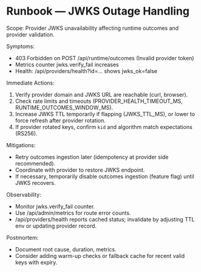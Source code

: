 # Runbook — JWKS Outage Handling

Scope: Provider JWKS unavailability affecting runtime outcomes and provider validation.

Symptoms:
- 403 Forbidden on POST /api/runtime/outcomes (Invalid provider token)
- Metrics counter jwks.verify_fail increases
- Health: /api/providers/health?id=... shows jwks_ok=false

Immediate Actions:
1) Verify provider domain and JWKS URL are reachable (curl, browser).
2) Check rate limits and timeouts (PROVIDER_HEALTH_TIMEOUT_MS, RUNTIME_OUTCOMES_WINDOW_MS).
3) Increase JWKS TTL temporarily if flapping (JWKS_TTL_MS), or lower to force refresh after provider rotation.
4) If provider rotated keys, confirm `kid` and algorithm match expectations (RS256).

Mitigations:
- Retry outcomes ingestion later (idempotency at provider side recommended).
- Coordinate with provider to restore JWKS endpoint.
- If necessary, temporarily disable outcomes ingestion (feature flag) until JWKS recovers.

Observability:
- Monitor jwks.verify_fail counter.
- Use /api/admin/metrics for route error counts.
- /api/providers/health reports cached status; invalidate by adjusting TTL env or updating provider record.

Postmortem:
- Document root cause, duration, metrics.
- Consider adding warm-up checks or fallback cache for recent valid keys with expiry.
